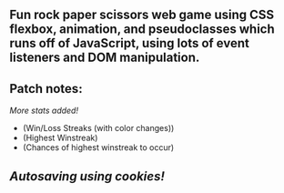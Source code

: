 ## Fun rock paper scissors web game using CSS flexbox, animation, and pseudoclasses which runs off of JavaScript, using lots of event listeners and DOM manipulation. 

**Patch notes:**
---
*More stats added!* 
- (Win/Loss Streaks (with color changes))
- (Highest Winstreak)
- (Chances of highest winstreak to occur)

*Autosaving using cookies!*
---